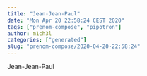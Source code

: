 ```yaml
---
title: "Jean-Jean-Paul"
date: "Mon Apr 20 22:58:24 CEST 2020"
tags: ["prenom-compose", "pipotron"]
author: m1ch3l
categories: ["generated"]
slug: "prenom-compose/2020-04-20-22:58:24"
---
```


Jean-Jean-Paul
